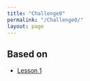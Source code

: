 ```yaml
---
title: "Challenge0"
permalink: "/Challenge0/"
layout: page
---
```


## Based on
- [Lesson 1](Challenge0/Lesson1.md)
